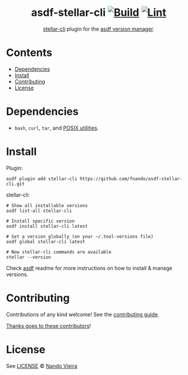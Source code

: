 <div align="center">

# asdf-stellar-cli [![Build](https://github.com/fnando/asdf-stellar-cli/actions/workflows/build.yml/badge.svg)](https://github.com/fnando/asdf-stellar-cli/actions/workflows/build.yml) [![Lint](https://github.com/fnando/asdf-stellar-cli/actions/workflows/lint.yml/badge.svg)](https://github.com/fnando/asdf-stellar-cli/actions/workflows/lint.yml)

[stellar-cli](https://github.com/stellar/stellar-cli) plugin for the
[asdf version manager](https://asdf-vm.com).

</div>

# Contents

- [Dependencies](#dependencies)
- [Install](#install)
- [Contributing](#contributing)
- [License](#license)

# Dependencies

- `bash`, `curl`, `tar`, and
  [POSIX utilities](https://pubs.opengroup.org/onlinepubs/9699919799/idx/utilities.html).

# Install

Plugin:

```shell
asdf plugin add stellar-cli https://github.com/fnando/asdf-stellar-cli.git
```

stellar-cli:

```shell
# Show all installable versions
asdf list-all stellar-cli

# Install specific version
asdf install stellar-cli latest

# Set a version globally (on your ~/.tool-versions file)
asdf global stellar-cli latest

# Now stellar-cli commands are available
stellar --version
```

Check [asdf](https://github.com/asdf-vm/asdf) readme for more instructions on
how to install & manage versions.

# Contributing

Contributions of any kind welcome! See the
[contributing guide](contributing.md).

[Thanks goes to these contributors](https://github.com/fnando/asdf-stellar-cli/graphs/contributors)!

# License

See [LICENSE](LICENSE) © [Nando Vieira](https://github.com/fnando/)
